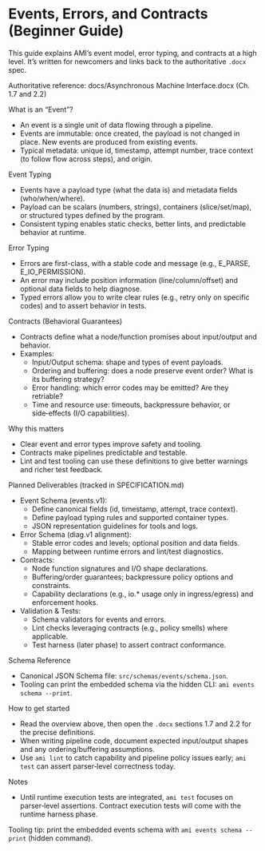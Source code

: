# Events, Errors, and Contracts (Beginner Guide)

This guide explains AMI’s event model, error typing, and contracts at a high level. It’s written for newcomers and
links
back to the authoritative `.docx` spec.

Authoritative reference: docs/Asynchronous Machine Interface.docx (Ch. 1.7 and 2.2)

What is an “Event”?
- An event is a single unit of data flowing through a pipeline.
- Events are immutable: once created, the payload is not changed in place. New events are produced from existing events.
- Typical metadata: unique id, timestamp, attempt number, trace context (to follow flow across steps), and origin.

Event Typing
- Events have a payload type (what the data is) and metadata fields (who/when/where).
- Payload can be scalars (numbers, strings), containers (slice/set/map), or structured types defined by the program.
- Consistent typing enables static checks, better lints, and predictable behavior at runtime.

Error Typing
- Errors are first-class, with a stable code and message (e.g., E_PARSE, E_IO_PERMISSION).
- An error may include position information (line/column/offset) and optional data fields to help diagnose.
- Typed errors allow you to write clear rules (e.g., retry only on specific codes) and to assert behavior in tests.

Contracts (Behavioral Guarantees)
- Contracts define what a node/function promises about input/output and behavior.
- Examples:
  - Input/Output schema: shape and types of event payloads.
  - Ordering and buffering: does a node preserve event order? What is its buffering strategy?
  - Error handling: which error codes may be emitted? Are they retriable?
  - Time and resource use: timeouts, backpressure behavior, or side‑effects (I/O capabilities).

Why this matters
- Clear event and error types improve safety and tooling.
- Contracts make pipelines predictable and testable.
- Lint and test tooling can use these definitions to give better warnings and richer test feedback.

Planned Deliverables (tracked in SPECIFICATION.md)
- Event Schema (events.v1):
  - Define canonical fields (id, timestamp, attempt, trace context).
  - Define payload typing rules and supported container types.
  - JSON representation guidelines for tools and logs.
- Error Schema (diag.v1 alignment):
  - Stable error codes and levels; optional position and data fields.
  - Mapping between runtime errors and lint/test diagnostics.
- Contracts:
  - Node function signatures and I/O shape declarations.
  - Buffering/order guarantees; backpressure policy options and constraints.
  - Capability declarations (e.g., io.* usage only in ingress/egress) and enforcement hooks.
- Validation & Tests:
  - Schema validators for events and errors.
  - Lint checks leveraging contracts (e.g., policy smells) where applicable.
  - Test harness (later phase) to assert contract conformance.

Schema Reference
- Canonical JSON Schema file: `src/schemas/events/schema.json`.
- Tooling can print the embedded schema via the hidden CLI: `ami events schema --print`.

How to get started
- Read the overview above, then open the `.docx` sections 1.7 and 2.2 for the precise definitions.
- When writing pipeline code, document expected input/output shapes and any ordering/buffering assumptions.
- Use `ami lint` to catch capability and pipeline policy issues early; `ami test` can assert parser‑level correctness
  today.

Notes
- Until runtime execution tests are integrated, `ami test` focuses on parser‑level assertions. Contract execution
  tests
  will come with the runtime harness phase.

Tooling tip: print the embedded events schema with `ami events schema --print` (hidden command).
